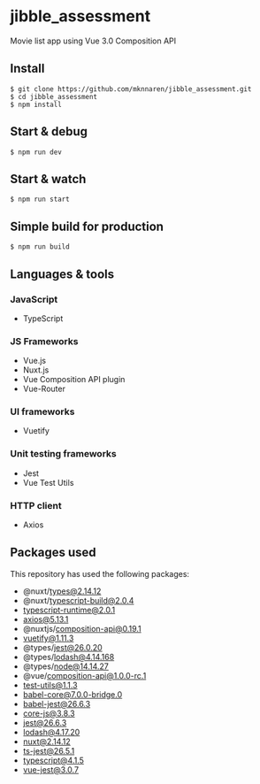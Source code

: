 # jibble_assessment
Movie list app using Vue 3.0 Composition API

## Install

    $ git clone https://github.com/mknnaren/jibble_assessment.git
    $ cd jibble_assessment
    $ npm install

## Start & debug

    $ npm run dev

## Start & watch

    $ npm run start

## Simple build for production

    $ npm run build

## Languages & tools
### JavaScript
- TypeScript
### JS Frameworks
- Vue.js
- Nuxt.js
- Vue Composition API plugin
- Vue-Router
###  UI frameworks
- Vuetify
###  Unit testing frameworks
- Jest
- Vue Test Utils
### HTTP client
- Axios

## Packages used
This repository has used the following packages:

 - @nuxt/types@2.14.12
 - @nuxt/typescript-build@2.0.4
 - typescript-runtime@2.0.1
 - axios@5.13.1
 - @nuxtjs/composition-api@0.19.1
 - vuetify@1.11.3
 - @types/jest@26.0.20
 - @types/lodash@4.14.168
 - @types/node@14.14.27
 - @vue/composition-api@1.0.0-rc.1
 - test-utils@1.1.3
 - babel-core@7.0.0-bridge.0
 - babel-jest@26.6.3
 - core-js@3.8.3
 - jest@26.6.3
 - lodash@4.17.20
 - nuxt@2.14.12
 - ts-jest@26.5.1
 - typescript@4.1.5
 - vue-jest@3.0.7